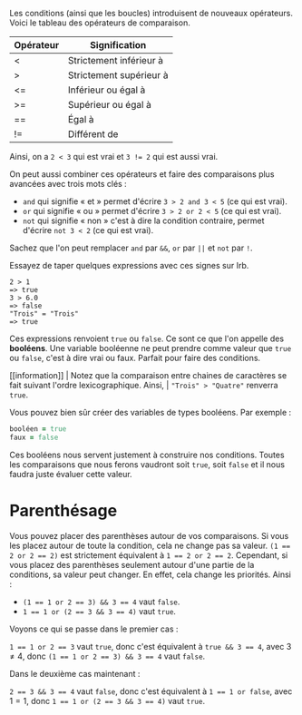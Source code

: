 Les conditions (ainsi que les boucles) introduisent de nouveaux opérateurs.
Voici le tableau des opérateurs de comparaison.

Opérateur | Signification
-----|-----
  <  |  Strictement inférieur à
  >  |  Strictement supérieur à
  <= |  Inférieur ou égal à
  >= |  Supérieur ou égal à
  == |  Égal à
  != |  Différent de

Ainsi, on a `2 < 3` qui est vrai et `3 != 2` qui est aussi vrai.

On peut aussi combiner ces opérateurs et faire des comparaisons plus avancées avec trois mots clés :

- `and` qui signifie  « et » permet d'écrire `3 > 2 and 3 < 5` (ce qui est vrai). 
- `or` qui signifie  « ou » permet d'écrire `3 > 2 or 2 < 5` (ce qui est vrai).
- `not` qui signifie « non » c'est à dire la condition contraire, permet d'écrire `not 3 < 2` (ce qui est vrai).

Sachez que l'on peut remplacer `and` par `&&`, `or` par `||` et `not` par `!`.

Essayez de taper quelques expressions avec ces signes sur Irb. 

```
2 > 1
=> true
3 > 6.0
=> false
"Trois" = "Trois"
=> true
```

Ces expressions renvoient `true` ou `false`. Ce sont ce que l'on appelle des **booléens**. Une variable booléenne ne peut prendre comme valeur que `true` ou `false`, c'est à dire vrai ou faux. Parfait pour faire des conditions.

[[information]]
| Notez que la comparaison entre chaines de caractères se fait suivant l'ordre lexicographique. Ainsi, 
| `"Trois" > "Quatre"` renverra `true`.

Vous pouvez bien sûr créer des variables de types booléens. Par exemple :

```ruby
booléen = true
faux = false
``` 

Ces booléens nous servent justement à construire nos conditions. Toutes les comparaisons que nous ferons vaudront soit `true`, soit `false` et il nous faudra juste évaluer cette valeur.

# Parenthésage 

Vous pouvez placer des parenthèses autour de vos comparaisons. Si vous les placez autour de toute la condition, cela ne change pas sa valeur. `(1 == 2 or 2 == 2)` est strictement équivalent à `1 == 2 or 2 == 2`. Cependant, si vous placez des parenthèses seulement autour d'une partie de la conditions, sa valeur peut changer. En effet, cela change les priorités. Ainsi :

- `(1 == 1 or 2 == 3) && 3 == 4` vaut `false`.
-  `1 == 1 or (2 == 3 && 3 == 4)` vaut `true`.

Voyons ce qui se passe dans le premier cas :

`1 == 1 or 2 == 3` vaut `true`, donc c'est équivalent à `true && 3 == 4`, avec $3 \neq 4$, donc `(1 == 1 or 2 == 3) && 3 == 4` vaut `false`.

Dans le deuxième cas maintenant :

`2 == 3 && 3 == 4` vaut `false`, donc c'est équivalent à `1 == 1 or false`, avec $1 = 1$, donc `1 == 1 or (2 == 3 && 3 == 4)` vaut `true`.